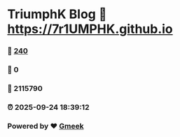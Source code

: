 # TriumphK Blog :link: https://7r1UMPHK.github.io 
### :page_facing_up: [240](https://7r1UMPHK.github.io/tag.html) 
### :speech_balloon: 0 
### :hibiscus: 2115790 
### :alarm_clock: 2025-09-24 18:39:12 
### Powered by :heart: [Gmeek](https://github.com/Meekdai/Gmeek)

